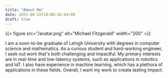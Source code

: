 ```yaml
---
title: "About Me"
date: 2023-08-15T18:08:26-04:00
draft: true
---
```


{{< figure src="/avatar.png" alt="Michael Fitzgerald" width="200" >}}

I am a soon-to-be graduate of Lehigh University with degrees in computer science and mathematics.
As a curious student and hard-working engineer, I seek out work that's both challenging and impactful.
My primary interests are in real-time and low-latency systems, such as applications in robotics and IoT.
I also have experience in machine learning, which has a plethora of applications in these fields. Overall, I want my work to create lasting impact.